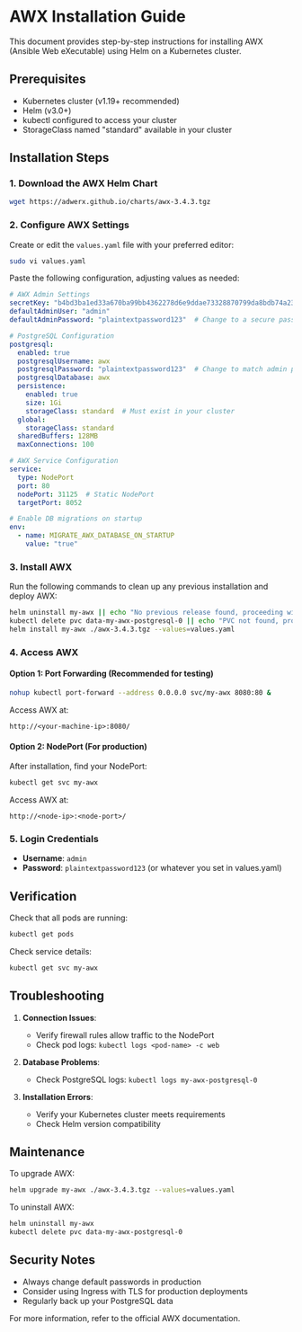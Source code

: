 # AWX Installation Guide

This document provides step-by-step instructions for installing AWX (Ansible Web eXecutable) using Helm on a Kubernetes cluster.

## Prerequisites

- Kubernetes cluster (v1.19+ recommended)
- Helm (v3.0+)
- kubectl configured to access your cluster
- StorageClass named "standard" available in your cluster

## Installation Steps

### 1. Download the AWX Helm Chart

```bash
wget https://adwerx.github.io/charts/awx-3.4.3.tgz
```

### 2. Configure AWX Settings

Create or edit the `values.yaml` file with your preferred editor:

```bash
sudo vi values.yaml
```

Paste the following configuration, adjusting values as needed:

```yaml
# AWX Admin Settings
secretKey: "b4bd3ba1ed33a670ba99bb4362278d6e9ddae73328870799da8bdb74a23e5939"  # Must be at least 32 characters
defaultAdminUser: "admin"
defaultAdminPassword: "plaintextpassword123"  # Change to a secure password

# PostgreSQL Configuration
postgresql:
  enabled: true
  postgresqlUsername: awx
  postgresqlPassword: "plaintextpassword123"  # Change to match admin password or another secure password
  postgresqlDatabase: awx
  persistence:
    enabled: true
    size: 1Gi
    storageClass: standard  # Must exist in your cluster
  global:
    storageClass: standard
  sharedBuffers: 128MB
  maxConnections: 100

# AWX Service Configuration
service:
  type: NodePort
  port: 80
  nodePort: 31125  # Static NodePort
  targetPort: 8052

# Enable DB migrations on startup
env:
  - name: MIGRATE_AWX_DATABASE_ON_STARTUP
    value: "true"
```

### 3. Install AWX

Run the following commands to clean up any previous installation and deploy AWX:

```bash
helm uninstall my-awx || echo "No previous release found, proceeding with install"
kubectl delete pvc data-my-awx-postgresql-0 || echo "PVC not found, proceeding"
helm install my-awx ./awx-3.4.3.tgz --values=values.yaml
```

### 4. Access AWX

#### Option 1: Port Forwarding (Recommended for testing)

```bash
nohup kubectl port-forward --address 0.0.0.0 svc/my-awx 8080:80 &
```

Access AWX at:
```
http://<your-machine-ip>:8080/
```

#### Option 2: NodePort (For production)

After installation, find your NodePort:
```bash
kubectl get svc my-awx
```

Access AWX at:
```
http://<node-ip>:<node-port>/
```

### 5. Login Credentials

- **Username**: `admin`
- **Password**: `plaintextpassword123` (or whatever you set in values.yaml)

## Verification

Check that all pods are running:
```bash
kubectl get pods
```

Check service details:
```bash
kubectl get svc my-awx
```

## Troubleshooting

1. **Connection Issues**:
   - Verify firewall rules allow traffic to the NodePort
   - Check pod logs: `kubectl logs <pod-name> -c web`

2. **Database Problems**:
   - Check PostgreSQL logs: `kubectl logs my-awx-postgresql-0`

3. **Installation Errors**:
   - Verify your Kubernetes cluster meets requirements
   - Check Helm version compatibility

## Maintenance

To upgrade AWX:
```bash
helm upgrade my-awx ./awx-3.4.3.tgz --values=values.yaml
```

To uninstall AWX:
```bash
helm uninstall my-awx
kubectl delete pvc data-my-awx-postgresql-0
```

## Security Notes

- Always change default passwords in production
- Consider using Ingress with TLS for production deployments
- Regularly back up your PostgreSQL data

For more information, refer to the official AWX documentation.